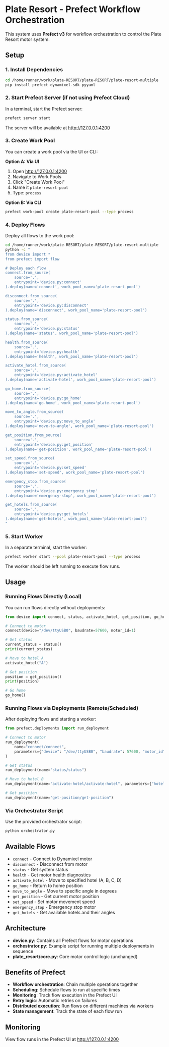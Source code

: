 # Plate Resort - Prefect Workflow Orchestration

This system uses **Prefect v3** for workflow orchestration to control the Plate Resort motor system.

## Setup

### 1. Install Dependencies

```bash
cd /home/runner/work/plate-RESORT/plate-RESORT/plate-resort-multiple
pip install prefect dynamixel-sdk pyyaml
```

### 2. Start Prefect Server (if not using Prefect Cloud)

In a terminal, start the Prefect server:

```bash
prefect server start
```

The server will be available at http://127.0.0.1:4200

### 3. Create Work Pool

You can create a work pool via the UI or CLI:

**Option A: Via UI**
1. Open http://127.0.0.1:4200
2. Navigate to Work Pools
3. Click "Create Work Pool"
4. Name it `plate-resort-pool`
5. Type: `process`

**Option B: Via CLI**
```bash
prefect work-pool create plate-resort-pool --type process
```

### 4. Deploy Flows

Deploy all flows to the work pool:

```bash
cd /home/runner/work/plate-RESORT/plate-RESORT/plate-resort-multiple
python -c "
from device import *
from prefect import flow

# Deploy each flow
connect.from_source(
    source='.',
    entrypoint='device.py:connect'
).deploy(name='connect', work_pool_name='plate-resort-pool')

disconnect.from_source(
    source='.',
    entrypoint='device.py:disconnect'
).deploy(name='disconnect', work_pool_name='plate-resort-pool')

status.from_source(
    source='.',
    entrypoint='device.py:status'
).deploy(name='status', work_pool_name='plate-resort-pool')

health.from_source(
    source='.',
    entrypoint='device.py:health'
).deploy(name='health', work_pool_name='plate-resort-pool')

activate_hotel.from_source(
    source='.',
    entrypoint='device.py:activate_hotel'
).deploy(name='activate-hotel', work_pool_name='plate-resort-pool')

go_home.from_source(
    source='.',
    entrypoint='device.py:go_home'
).deploy(name='go-home', work_pool_name='plate-resort-pool')

move_to_angle.from_source(
    source='.',
    entrypoint='device.py:move_to_angle'
).deploy(name='move-to-angle', work_pool_name='plate-resort-pool')

get_position.from_source(
    source='.',
    entrypoint='device.py:get_position'
).deploy(name='get-position', work_pool_name='plate-resort-pool')

set_speed.from_source(
    source='.',
    entrypoint='device.py:set_speed'
).deploy(name='set-speed', work_pool_name='plate-resort-pool')

emergency_stop.from_source(
    source='.',
    entrypoint='device.py:emergency_stop'
).deploy(name='emergency-stop', work_pool_name='plate-resort-pool')

get_hotels.from_source(
    source='.',
    entrypoint='device.py:get_hotels'
).deploy(name='get-hotels', work_pool_name='plate-resort-pool')
"
```

### 5. Start Worker

In a separate terminal, start the worker:

```bash
prefect worker start --pool plate-resort-pool --type process
```

The worker should be left running to execute flow runs.

## Usage

### Running Flows Directly (Local)

You can run flows directly without deployments:

```python
from device import connect, status, activate_hotel, get_position, go_home

# Connect to motor
connect(device="/dev/ttyUSB0", baudrate=57600, motor_id=1)

# Get status
current_status = status()
print(current_status)

# Move to hotel A
activate_hotel("A")

# Get position
position = get_position()
print(position)

# Go home
go_home()
```

### Running Flows via Deployments (Remote/Scheduled)

After deploying flows and starting a worker:

```python
from prefect.deployments import run_deployment

# Connect to motor
run_deployment(
    name="connect/connect",
    parameters={"device": "/dev/ttyUSB0", "baudrate": 57600, "motor_id": 1}
)

# Get status
run_deployment(name="status/status")

# Move to hotel B
run_deployment(name="activate-hotel/activate-hotel", parameters={"hotel": "B"})

# Get position
run_deployment(name="get-position/get-position")
```

### Via Orchestrator Script

Use the provided orchestrator script:

```bash
python orchestrator.py
```

## Available Flows

- `connect` - Connect to Dynamixel motor
- `disconnect` - Disconnect from motor
- `status` - Get system status
- `health` - Get motor health diagnostics
- `activate_hotel` - Move to specified hotel (A, B, C, D)
- `go_home` - Return to home position
- `move_to_angle` - Move to specific angle in degrees
- `get_position` - Get current motor position
- `set_speed` - Set motor movement speed
- `emergency_stop` - Emergency stop motor
- `get_hotels` - Get available hotels and their angles

## Architecture

- **device.py**: Contains all Prefect flows for motor operations
- **orchestrator.py**: Example script for running multiple deployments in sequence
- **plate_resort/core.py**: Core motor control logic (unchanged)

## Benefits of Prefect

- **Workflow orchestration**: Chain multiple operations together
- **Scheduling**: Schedule flows to run at specific times
- **Monitoring**: Track flow execution in the Prefect UI
- **Retry logic**: Automatic retries on failures
- **Distributed execution**: Run flows on different machines via workers
- **State management**: Track the state of each flow run

## Monitoring

View flow runs in the Prefect UI at http://127.0.0.1:4200
